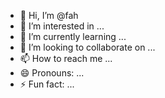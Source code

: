 - 👋 Hi, I’m @fah
- 👀 I’m interested in ...
- 🌱 I’m currently learning ...
- 💞️ I’m looking to collaborate on ...
- 📫 How to reach me ...
- 😄 Pronouns: ...
- ⚡ Fun fact: ...

<!---
Adminfah/Adminfah is a ✨ special ✨ repository because its `README.md` (this file) appears on your GitHub profile.
You can click the Preview link to take a look at your changes.
--->
